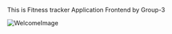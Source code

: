 This is Fitness tracker Application Frontend by Group-3


![WelcomeImage](https://github.com/ankiiitGit/Fitness-Tracker-Application-UI/assets/103941686/cb7bb4f3-09e5-4072-9844-f31b515ae9eb)
